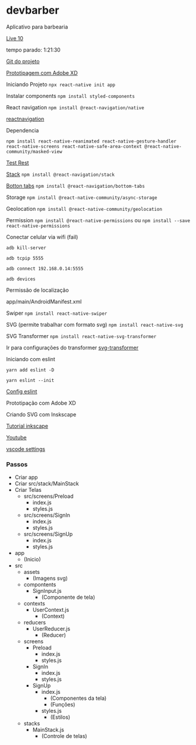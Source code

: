 # devbarber

Aplicativo para barbearia

[Live 10](https://alunos.b7web.com.br/curso/lives/app-de-agendamento-para-barbeiros)

tempo parado: 1:21:30

[Git do projeto](https://github.com/ederpbj/devbarber)

[Prototipagem com Adobe XD](https://www.youtube.com/watch?v=29QgSGxoqbU&list=PLzvyjJBWFAEnF0g9gz1DsKm2UZbqsALG9&index=2&ab_channel=DanielR.C.-AdobeTutoriais)

Iniciando Projeto
`npx react-native init app`

Instalar components
`npm install styled-components`

React navigation
`npm install @react-navigation/native`

[reactnavigation](https://reactnavigation.org/docs/getting-started)


Dependencia
```
npm install react-native-reanimated react-native-gesture-handler react-native-screens react-native-safe-area-context @react-native-community/masked-view
```

[Test Rest](https://resttesttest.com/)

[Stack](https://reactnavigation.org/docs/stack-navigator)
`npm install @react-navigation/stack`

[Botton tabs](https://reactnavigation.org/docs/bottom-tab-navigator)
`npm install @react-navigation/bottom-tabs`

Storage
`npm install @react-native-community/async-storage`

Geolocation
`npm install @react-native-community/geolocation`

Permission
`npm install @react-native-permissions`
ou
`npm install --save react-native-permissions`

Conectar celular via wifi (fail)
```
adb kill-server

adb tcpip 5555

adb connect 192.168.0.14:5555

adb devices

```

Permissão de localização

app/main/AndroidManifest.xml

<uses-permission android:name="android.permission.ACCESS_FINE_LOCATION" />

Swiper
`npm install react-native-swiper`

SVG (permite trabalhar com formato svg)
`npm install react-native-svg`

SVG Transformer
`npm install react-native-svg-transformer`

Ir para configurações do transformer
[svg-transformer](https://github.com/kristerkari/react-native-svg-transformer)

Iniciando com eslint
```
yarn add eslint -D

yarn eslint --init

```
[Config eslint](https://medium.com/@sutil.edu/configura%C3%A7%C3%B5es-do-eslint-com-prettier-para-react-native-458cb098c3c8)

Prototipação com Adobe XD

Criando SVG com Inskscape

[Tutorial inkscape](https://inkscape.org/pt-br/aprender/)

[Youtube](https://www.youtube.com/watch?v=ef7bR76KdGg&ab_channel=JMDesignGr%C3%A1fico)

[vscode settings](https://www.npmjs.com/package/react-native-vscode-settings)

### Passos

* Criar app
* Criar src/stack/MainStack
* Criar Telas 
   * src/screens/Preload
      * index.js
      * styles.js
   * src/screens/SignIn
      * index.js
      * styles.js
   * src/screens/SignUp
      * index.js
      * styles.js
* app
   * (Inicio)
* src
   * assets
      * (Imagens svg)
   * compontents
      * SignInput.js
         * (Componente de tela)
   * contexts
      * UserContext.js
         * (Context)
   * reducers
      * UserReducer.js
         * (Reducer)
   * screens
      * Preload
         * index.js
         * styles.js
      * SignIn
         * index.js
         * styles.js
      * SignUp
         * index.js
            * (Componentes da tela)
            * (Funções)
         * styles.js
            * (Estilos)
   * stacks
      * MainStack.js
         * (Controle de telas)